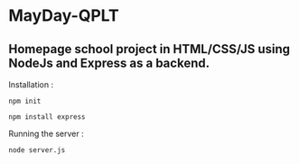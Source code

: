 # MayDay-QPLT

Homepage school project in HTML/CSS/JS using NodeJs and Express as a backend.
---
Installation : 
``` 
npm init
```
```
npm install express 
```

Running the server : 
```
node server.js
```